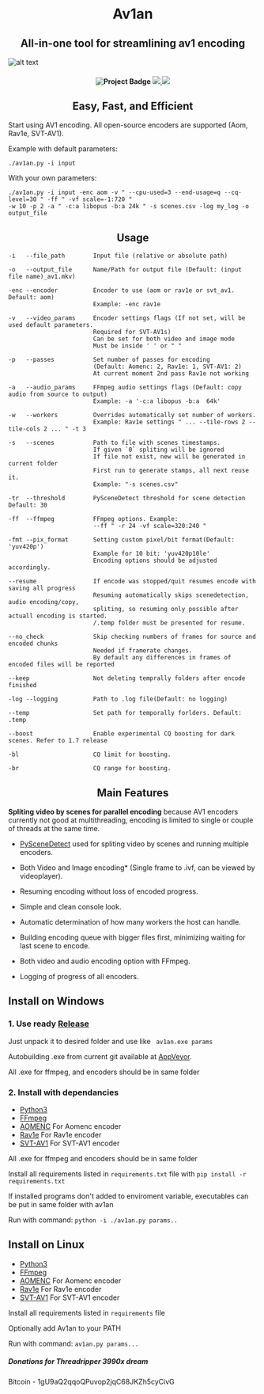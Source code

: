 <h1 align="center">
    <br>
    Av1an
    </br>
</h1>

<h2 align="center">All-in-one tool for streamlining av1 encoding</h2>

![alt text](https://cdn.discordapp.com/attachments/665440744567472169/685103807952060447/143740_05_03_20.png)

<h4 align="center"> <img src="https://ci.appveyor.com/api/projects/status/cvweipdgphbjkkar?svg=true" alt="Project Badge"> <a href="https://codeclimate.com/github/master-of-zen/Av1an/maintainability"><img src="https://api.codeclimate.com/v1/badges/41ea7ad221dcdad3fe8d/maintainability" />
<img= src="https://app.codacy.com/manual/Grenight/Av1an?utm_source=github.com&utm_medium=referral&utm_content=master-of-zen/Av1an&utm_campaign=Badge_Grade_Dashboard"></a>
<a href="https://www.codacy.com/manual/Grenight/Av1an?utm_source=github.com&amp;utm_medium=referral&amp;utm_content=master-of-zen/Av1an&amp;utm_campaign=Badge_Grade"><img src="https://api.codacy.com/project/badge/Grade/4632dbb2f6f34ad199142c01a3eb2aaf"/></a>
</h4>
<h2 align="center">Easy, Fast, and Efficient </h2>

Start using AV1 encoding. All open-source encoders are supported (Aom, Rav1e, SVT-AV1).

Example with default parameters:

    ./av1an.py -i input

With your own parameters:

    ./av1an.py -i input -enc aom -v " --cpu-used=3 --end-usage=q --cq-level=30 " -ff " -vf scale=-1:720 "
    -w 10 -p 2 -a " -c:a libopus -b:a 24k " -s scenes.csv -log my_log -o output_file 

<h2 align="center">Usage</h2>

    -i   --file_path        Input file (relative or absolute path)

    -o   --output_file      Name/Path for output file (Default: (input file name)_av1.mkv)

    -enc --encoder          Encoder to use (aom or rav1e or svt_av1. Default: aom)
                            Example: -enc rav1e

    -v   --video_params     Encoder settings flags (If not set, will be used default parameters.
                            Required for SVT-AV1s)
                            Can be set for both video and image mode
                            Must be inside ' ' or " "

    -p   --passes           Set number of passes for encoding
                            (Default: Aomenc: 2, Rav1e: 1, SVT-AV1: 2)
                            At current moment 2nd pass Rav1e not working

    -a   --audio_params     FFmpeg audio settings flags (Default: copy audio from source to output)
                            Example: -a '-c:a libopus -b:a  64k'

    -w   --workers          Overrides automatically set number of workers. 
                            Example: Rav1e settings " ... --tile-rows 2 --tile-cols 2 ... " -t 3

    -s   --scenes           Path to file with scenes timestamps.
                            If given `0` spliting will be ignored
                            If file not exist, new will be generated in current folder
                            First run to generate stamps, all next reuse it.
                            Example: "-s scenes.csv"

    -tr  --threshold        PySceneDetect threshold for scene detection Default: 30

    -ff  --ffmpeg           FFmpeg options. Example:
                            --ff " -r 24 -vf scale=320:240 "

    -fmt --pix_format       Setting custom pixel/bit format(Default: 'yuv420p')
                            Example for 10 bit: 'yuv420p10le'
                            Encoding options should be adjusted accordingly.

    --resume                If encode was stopped/quit resumes encode with saving all progress
                            Resuming automatically skips scenedetection, audio encoding/copy,
                            spliting, so resuming only possible after actuall encoding is started.
                            /.temp folder must be presented for resume.

    --no_check              Skip checking numbers of frames for source and encoded chunks
                            Needed if framerate changes.
                            By default any differences in frames of encoded files will be reported
    
    --keep                  Not deleting temprally folders after encode finished
                            
    -log --logging          Path to .log file(Default: no logging)
    
    --temp                  Set path for temporally forlders. Default: .temp
    
    --boost                 Enable experimental CQ boosting for dark scenes. Refer to 1.7 release
    
    -bl                     CQ limit for boosting.   
    
    -br                     CQ range for boosting.

<h2 align="center">Main Features</h2>

**Spliting video by scenes for parallel encoding** because AV1 encoders currently not good at multithreading, encoding is limited to single or couple of threads at the same time.

*   [PySceneDetect](https://pyscenedetect.readthedocs.io/en/latest/) used for spliting video by scenes and running multiple encoders.

*   Both Video and Image encoding* (Single frame to .ivf, can be viewed by videoplayer).

*   Resuming encoding without loss of encoded progress.

*   Simple and clean console look.

*   Automatic determination of how many workers the host can handle.

*   Building encoding queue with bigger files first, minimizing waiting for last scene to encode.

*   Both video and audio encoding option with FFmpeg.

*   Logging of progress of all encoders.

## Install on Windows

### 1. Use ready [Release](https://github.com/master-of-zen/Av1an/releases)
   Just unpack it to desired folder and use like ` av1an.exe params`
   
   Autobuilding .exe from current git available at [AppVeyor](https://ci.appveyor.com/project/master-of-zen/av1an).
   
   All .exe for ffmpeg, and encoders should be in same folder

### 2. Install with dependancies
*   [Python3](https://www.python.org/downloads/)
*   [FFmpeg](https://ffmpeg.org/download.html) 
*   [AOMENC](https://aomedia.googlesource.com/aom/) For Aomenc encoder
*   [Rav1e](https://github.com/xiph/rav1e) For Rav1e encoder
*   [SVT-AV1](https://github.com/OpenVisualCloud/SVT-AV1) For SVT-AV1 encoder

All .exe for ffmpeg and encoders should be in same folder

Install all requirements listed in `requirements.txt` file with `pip install -r requirements.txt`

If installed programs don't added to enviroment variable,
executables can be put in same folder with av1an

Run with command: `python -i ./av1an.py params..`

## Install on Linux

*   [Python3](https://www.python.org/downloads/)
*   [FFmpeg](https://ffmpeg.org/download.html)
*   [AOMENC](https://aomedia.googlesource.com/aom/) For Aomenc encoder
*   [Rav1e](https://github.com/xiph/rav1e) For Rav1e encoder
*   [SVT-AV1](https://github.com/OpenVisualCloud/SVT-AV1) For SVT-AV1 encoder

Install all requirements listed in `requirements` file

Optionally add Av1an to your PATH

Run with command: `av1an.py params...`

##### Donations for Threadripper 3990x dream
Bitcoin - 1gU9aQ2qqoQPuvop2jqC68JKZh5cyCivG
